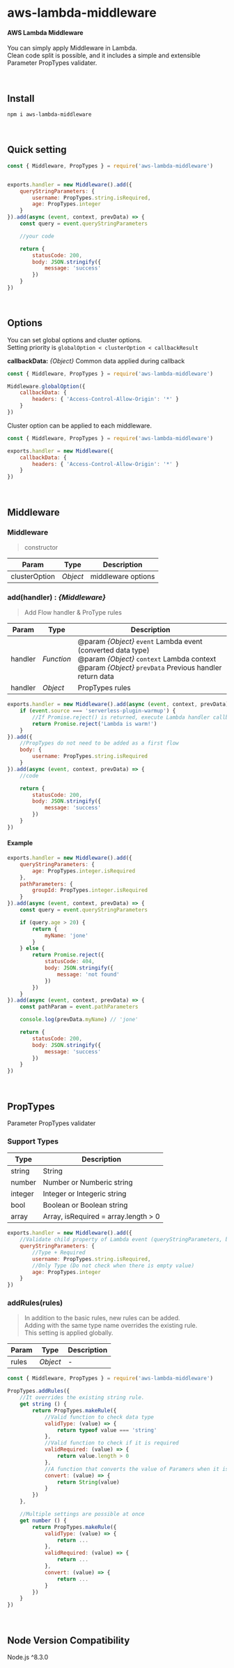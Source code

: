 # aws-lambda-middleware

#### AWS Lambda Middleware  
You can simply apply Middleware in Lambda.       
Clean code split is possible, and it includes a simple and extensible Parameter PropTypes validater.  

&nbsp;

## Install

```bash
npm i aws-lambda-middleware
```
&nbsp;

## Quick setting
```js
const { Middleware, PropTypes } = require('aws-lambda-middleware')


exports.handler = new Middleware().add({
	queryStringParameters: {
		username: PropTypes.string.isRequired,
		age: PropTypes.integer
	}
}).add(async (event, context, prevData) => {
	const query = event.queryStringParameters

	//your code

	return {
		statusCode: 200,
		body: JSON.stringify({
			message: 'success'
		})
	}
})
```

&nbsp;

## Options
You can set global options and cluster options.   
Setting priority is `globalOption < clusterOption < callbackResult`   

**callbackData:** *{Object}*	Common data applied during callback

```js
const { Middleware, PropTypes } = require('aws-lambda-middleware')

Middleware.globalOption({
	callbackData: {
		headers: { 'Access-Control-Allow-Origin': '*' }
	}
})
```

Cluster option can be applied to each middleware.
```js
const { Middleware, PropTypes } = require('aws-lambda-middleware')

exports.handler = new Middleware({
	callbackData: {
		headers: { 'Access-Control-Allow-Origin': '*' }
	}
})
```

&nbsp;

## Middleware

### Middleware
> constructor

| Param | Type | Description |
| --- | --- | --- |
| clusterOption | *Object* | middleware options |

### add(handler) : *{Middleware}*
> Add Flow handler & ProType rules

| Param | Type | Description |
| --- | --- | --- |
| handler | *Function* | @param *{Object}* `event`	Lambda event (converted data type)<br>@param *{Object}* `context`	Lambda context<br>@param *{Object}* `prevData`	Previous handler return data|
| handler | *Object* | PropTypes rules |

```js
exports.handler = new Middleware().add(async (event, context, prevData) => {
	if (event.source === 'serverless-plugin-warmup') {
		//If Promise.reject() is returned, execute Lambda handler callback(null, rejectValue) without executing next handler
		return Promise.reject('Lambda is warm!')
	}
}).add({
	//PropTypes do not need to be added as a first flow
	body: {
		username: PropTypes.string.isRequired
	}
}).add(async (event, context, prevData) => {
	//code

	return {
		statusCode: 200,
		body: JSON.stringify({
			message: 'success'
		})
	}
})
```


#### Example

```js
exports.handler = new Middleware().add({
	queryStringParameters: {
		age: PropTypes.integer.isRequired
	},
	pathParameters: {
		groupId: PropTypes.integer.isRequired
	}
}).add(async (event, context, prevData) => {
	const query = event.queryStringParameters

	if (query.age > 20) {
		return {
			myName: 'jone'
		}
	} else {
		return Promise.reject({
			statusCode: 404,
			body: JSON.stringify({
				message: 'not found'
			})
		})
	}
}).add(async (event, context, prevData) => {
	const pathParam = event.pathParameters

	console.log(prevData.myName) // 'jone'

	return {
		statusCode: 200,
		body: JSON.stringify({
			message: 'success'
		})
	}
})
```

&nbsp;

## PropTypes

Parameter PropTypes validater   

### Support Types

| Type | Description |
| --- | --- |
| string | String |
| number | Number or Numberic string |
| integer | Integer or Integeric string |
| bool | Boolean or Boolean string |
| array | Array, isRequired = array.length > 0 |

```js
exports.handler = new Middleware().add({
	//Validate child property of Lambda event (queryStringParameters, body, pathParameters ...)
	queryStringParameters: {
		//Type + Required
		username: PropTypes.string.isRequired,
		//Only Type (Do not check when there is empty value)
		age: PropTypes.integer
	}
})
```

### addRules(rules)
> In addition to the basic rules, new rules can be added.   
> Adding with the same type name overrides the existing rule.   
> This setting is applied globally.

| Param | Type | Description |
| --- | --- | --- |
| rules | *Object* | - |

```js
const { Middleware, PropTypes } = require('aws-lambda-middleware')

PropTypes.addRules({
	//It overrides the existing string rule.
	get string () {
		return PropTypes.makeRule({
			//Valid function to check data type
			validType: (value) => {
				return typeof value === 'string'
			},
			//Valid function to check if it is required
			validRequired: (value) => {
				return value.length > 0
			},
			//A function that converts the value of Paramers when it is incorrectly converted to a string. (Set only when necessary)
			convert: (value) => {
				return String(value)
			}
		})
	},

	//Multiple settings are possible at once
	get number () {
		return PropTypes.makeRule({
			validType: (value) => {
				return ...
			},
			validRequired: (value) => {
				return ...
			},
			convert: (value) => {
				return ...
			}
		})
	}
})
```

&nbsp;

## Node Version Compatibility
Node.js ^8.3.0


